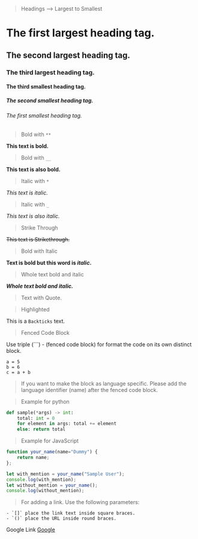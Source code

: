 > Headings --> Largest to Smallest

# The first largest heading tag.
## The second largest heading tag.
### The third largest heading tag.
#### The third smallest heading tag.
##### The second smallest heading tag.
###### The first smallest heading tag.

> Bold with `**`

**This text is bold.**

> Bold with `__`

__This text is also bold.__


> Italic with `*`

*This text is italic.*

> Italic with `_`

_This text is also italic._

> Strike Through

~~This text is Strikethrough.~~

> Bold with Italic

**Text is bold but this word is _italic_.**

> Whole text bold and italic

***Whole text bold and italic.***

> Text with Quote.

> Highlighted

This is a `Backticks` text.

> Fenced Code Block

Use triple (```) - (fenced code block) for format the code on its own distinct block.

```
a = 5
b = 6
c = a + b
```

> If you want to make the block as language specific. Please add the language identifier (name) after the fenced code block.

> Example for python
```python
def sample(*args) -> int:
    total: int = 0
    for element in args: total += element
    else: return total
```

> Example for JavaScript
```javascript
function your_name(name="Dummy") {
    return name;
};

let with_mention = your_name("Sample User");
console.log(with_mention);
let without_mention = your_name();
console.log(without_mention);
```

> For adding a link. Use the following parameters:

    - `[]` place the link text inside square braces.
    - `()` place the URL inside round braces.
    
Google Link [Google](https://www.google.com)